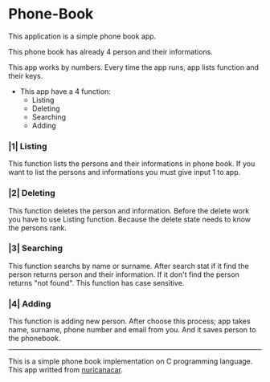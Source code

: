 # Phone-Book

This application is a simple phone book app. 

This phone book has already 4 person and their informations.

This app works by numbers. Every time the app runs, app lists function and their keys.

* This app have a 4 function:
  * Listing
  * Deleting
  * Searching
  * Adding
 
### |1| Listing
This function lists the persons and their informations in phone book. If you want to list the persons and informations you must give input 1 to app.

### |2| Deleting
This function deletes the person and information. Before the delete work you have to use Listing function. Because the delete state needs to know the persons rank.
  
### |3| Searching
This function searchs by name or surname. After search stat if it find the person returns person and their information. If it don't find the person returns "not found". This function has case sensitive.

### |4| Adding
This function is adding new person. After choose this process; app takes name, surname, phone number and email from you. And it saves person to the phonebook.

  ---
  This is a simple phone book implementation on C programming language. This app writted from  [nuricanacar](https://github.com/nuricanacar).
